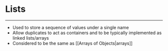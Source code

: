 # Lists
---
- Used to store a sequence of values under a single name
- Allow duplicates to act as containers and to be typically implemented as linked lists/arrays
- Considered to be the same as [[Arrays of Objects|arrays]]
